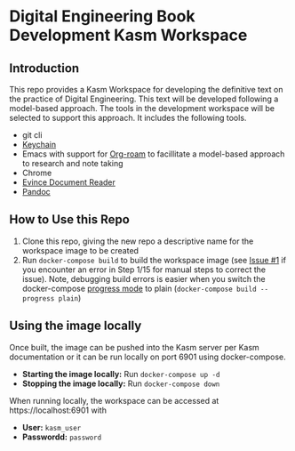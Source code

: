 # Digital Engineering Book Development Kasm Workspace

## Introduction

This repo provides a Kasm Workspace for developing the definitive text on the practice of Digital Engineering.  This text will be developed following a model-based approach.  The tools in the development workspace will be selected to support this approach.   It includes the following tools.

- git cli
- [Keychain](https://www.funtoo.org/Keychain)
- Emacs with support for [Org-roam](https://www.orgroam.com/) to facillitate a model-based approach to research and note taking
- Chrome
- [Evince Document Reader](https://wiki.gnome.org/Apps/Evince) 
- [Pandoc](https://pandoc.org/)

## How to Use this Repo

1. Clone this repo, giving the new repo a descriptive name for the workspace image to be created
1. Run `docker-compose build` to build the workspace image (see [Issue #1](https://github.com/j-simmons-phd/kasm-core-focal-template/issues/1) if you encounter an error in Step 1/15 for manual steps to correct the issue).  Note, debugging build errors is easier when you switch the docker-compose [progress mode](https://docs.docker.com/engine/reference/commandline/compose_build/#options) to plain (`docker-compose build --progress plain`)

## Using the image locally

Once built, the image can be pushed into the Kasm server per Kasm documentation or it can be run locally on port 6901 using docker-compose.

- **Starting the image locally:** Run `docker-compose up -d`
- **Stopping the image locally:** Run `docker-compose down`

When running locally, the workspace can be accessed at https://localhost:6901 with
- **User:** `kasm_user`
- **Passwordd:** `password`
